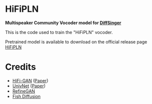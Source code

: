 # HiFiPLN
**Multispeaker Community Vocoder model for [DiffSinger](https://github.com/openvpi/DiffSinger)**

This is the code used to train the "HiFiPLN" vocoder.

Pretrained model is available to download on the official release page [HiFiPLN](https://utau.pl/hifipln/)

# Credits
* [HiFi-GAN](https://github.com/jik876/hifi-gan) ([Paper](https://arxiv.org/abs/2010.05646))
* [UnivNet](https://github.com/maum-ai/univnet) ([Paper](https://arxiv.org/abs/2106.07889))
* [RefineGAN](https://arxiv.org/abs/2111.00962)
* [Fish Diffusion](https://github.com/fishaudio/fish-diffusion)

